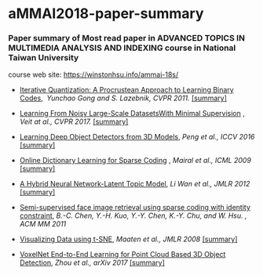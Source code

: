 # aMMAI2018-paper-summary
### Paper summary of Most read paper in ADVANCED TOPICS IN MULTIMEDIA ANALYSIS AND INDEXING course in National Taiwan University
course web site: https://winstonhsu.info/ammai-18s/

* [Iterative Quantization: A Procrustean Approach to Learning Binary Codes](https://github.com/thtang/aMMAI2018-paper-summary/tree/master/Iterative%20Quantization%20A%20Procrustean%20Approach%20to%20Learning%20Binary%20Codes),  *Yunchao Gong and S. Lazebnik,  CVPR 2011.* [[summary]](https://github.com/thtang/aMMAI2018-paper-summary/tree/master/Iterative%20Quantization%20A%20Procrustean%20Approach%20to%20Learning%20Binary%20Codes)

* [Learning From Noisy Large-Scale DatasetsWith Minimal Supervision](https://github.com/thtang/aMMAI2018-paper-summary/tree/master/Learning%20From%20Noisy%20Large-Scale%20DatasetsWith%20Minimal%20Supervision) , *Veit at al., CVPR 2017.* [[summary]](https://github.com/thtang/aMMAI2018-paper-summary/tree/master/Learning%20From%20Noisy%20Large-Scale%20DatasetsWith%20Minimal%20Supervision)

* [Learning Deep Object Detectors from 3D Models](http://www.karimali.org/publications/PSAS_ICCV15.pdf), *Peng et al.,
 ICCV 2016* [[summary]](https://github.com/thtang/aMMAI2018-paper-summary/tree/master/Learning%20Deep%20Object%20Detectors%20from%203D%20Models)
 
* [Online Dictionary Learning for Sparse Coding](https://www.di.ens.fr/~fbach/mairal_icml09.pdf)
, *Mairal et al., ICML 2009* [[summary]](https://github.com/thtang/aMMAI2018-paper-summary/tree/master/Online%20Dictionary%20Learning%20for%20Sparse%20Coding)

* [A Hybrid Neural Network-Latent Topic Model](https://cs.nyu.edu/~wanli/wan-zhu-fergus12.pdf), *Li Wan et al., JMLR 2012* [[summary]](https://github.com/thtang/aMMAI2018-paper-summary/tree/master/A%20Hybrid%20Neural%20Network-Latent%20Topic%20Model)

* [Semi-supervised face image retrieval using sparse coding with identity constraint](http://cmlab.csie.ntu.edu.tw/~sirius42/papers/mm11.pdf), *B.-C. Chen, Y.-H. Kuo, Y.-Y. Chen, K.-Y. Chu, and W. Hsu. , ACM MM 2011*

* [Visualizing Data using t-SNE](http://www.jmlr.org/papers/volume9/vandermaaten08a/vandermaaten08a.pdf), *Maaten et al., JMLR 2008* [[summary]](https://github.com/thtang/aMMAI2018-paper-summary/tree/master/Visualizing%20Data%20using%20t-SNE)

* [VoxelNet End-to-End Learning for Point Cloud Based 3D Object Detection](https://arxiv.org/pdf/1711.06396), *Zhou et al., arXiv 2017* [[summary]](https://github.com/thtang/aMMAI2018-paper-summary/tree/master/VoxelNet%20End-to-End%20Learning%20for%20Point%20Cloud%20Based%203D%20Object%20Detection)
